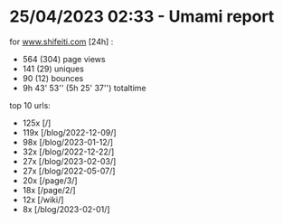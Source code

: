 # 25/04/2023 02:33 - Umami report
for www.shifeiti.com [24h] :

 - 564 (304) page views
 - 141 (29) uniques
 - 90 (12) bounces
 - 9h 43' 53'' (5h 25' 37'') totaltime


top 10 urls:
 - 125x [/]
 - 119x [/blog/2022-12-09/]
 - 98x [/blog/2023-01-12/]
 - 32x [/blog/2022-12-22/]
 - 27x [/blog/2023-02-03/]
 - 27x [/blog/2022-05-07/]
 - 20x [/page/3/]
 - 18x [/page/2/]
 - 12x [/wiki/]
 - 8x [/blog/2023-02-01/]


